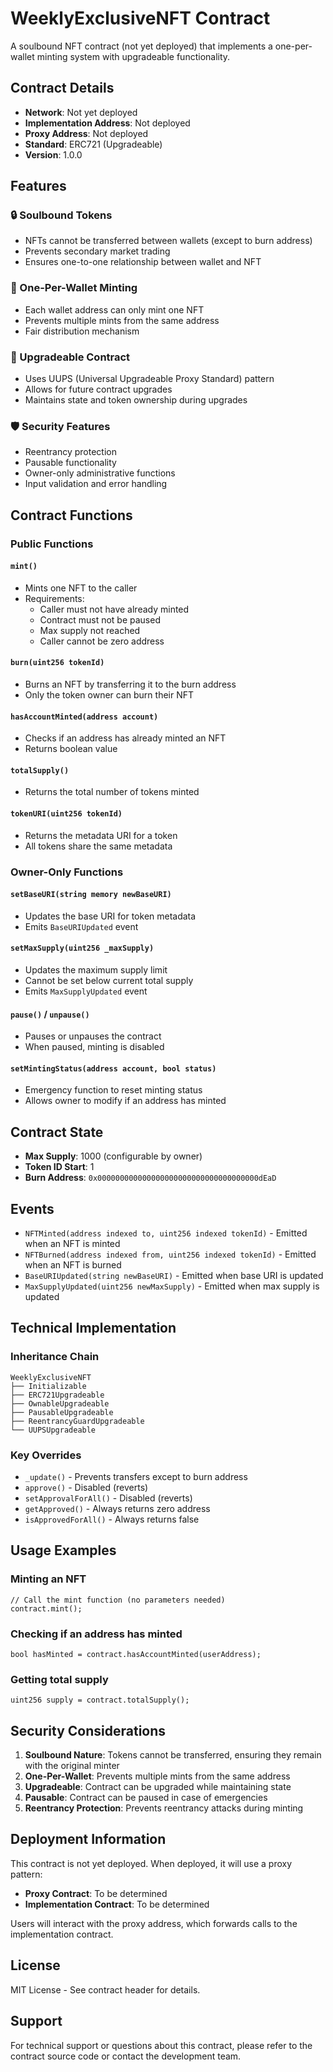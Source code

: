 # WeeklyExclusiveNFT Contract

A soulbound NFT contract (not yet deployed) that implements a one-per-wallet minting system with upgradeable functionality.

## Contract Details

- **Network**: Not yet deployed
- **Implementation Address**: Not deployed
- **Proxy Address**: Not deployed
- **Standard**: ERC721 (Upgradeable)
- **Version**: 1.0.0

## Features

### 🔒 Soulbound Tokens

- NFTs cannot be transferred between wallets (except to burn address)
- Prevents secondary market trading
- Ensures one-to-one relationship between wallet and NFT

### 🎯 One-Per-Wallet Minting

- Each wallet address can only mint one NFT
- Prevents multiple mints from the same address
- Fair distribution mechanism

### 🔧 Upgradeable Contract

- Uses UUPS (Universal Upgradeable Proxy Standard) pattern
- Allows for future contract upgrades
- Maintains state and token ownership during upgrades

### 🛡️ Security Features

- Reentrancy protection
- Pausable functionality
- Owner-only administrative functions
- Input validation and error handling

## Contract Functions

### Public Functions

#### `mint()`

- Mints one NFT to the caller
- Requirements:
  - Caller must not have already minted
  - Contract must not be paused
  - Max supply not reached
  - Caller cannot be zero address

#### `burn(uint256 tokenId)`

- Burns an NFT by transferring it to the burn address
- Only the token owner can burn their NFT

#### `hasAccountMinted(address account)`

- Checks if an address has already minted an NFT
- Returns boolean value

#### `totalSupply()`

- Returns the total number of tokens minted

#### `tokenURI(uint256 tokenId)`

- Returns the metadata URI for a token
- All tokens share the same metadata

### Owner-Only Functions

#### `setBaseURI(string memory newBaseURI)`

- Updates the base URI for token metadata
- Emits `BaseURIUpdated` event

#### `setMaxSupply(uint256 _maxSupply)`

- Updates the maximum supply limit
- Cannot be set below current total supply
- Emits `MaxSupplyUpdated` event

#### `pause()` / `unpause()`

- Pauses or unpauses the contract
- When paused, minting is disabled

#### `setMintingStatus(address account, bool status)`

- Emergency function to reset minting status
- Allows owner to modify if an address has minted

## Contract State

- **Max Supply**: 1000 (configurable by owner)
- **Token ID Start**: 1
- **Burn Address**: `0x000000000000000000000000000000000000dEaD`

## Events

- `NFTMinted(address indexed to, uint256 indexed tokenId)` - Emitted when an NFT is minted
- `NFTBurned(address indexed from, uint256 indexed tokenId)` - Emitted when an NFT is burned
- `BaseURIUpdated(string newBaseURI)` - Emitted when base URI is updated
- `MaxSupplyUpdated(uint256 newMaxSupply)` - Emitted when max supply is updated

## Technical Implementation

### Inheritance Chain

```
WeeklyExclusiveNFT
├── Initializable
├── ERC721Upgradeable
├── OwnableUpgradeable
├── PausableUpgradeable
├── ReentrancyGuardUpgradeable
└── UUPSUpgradeable
```

### Key Overrides

- `_update()` - Prevents transfers except to burn address
- `approve()` - Disabled (reverts)
- `setApprovalForAll()` - Disabled (reverts)
- `getApproved()` - Always returns zero address
- `isApprovedForAll()` - Always returns false

## Usage Examples

### Minting an NFT

```solidity
// Call the mint function (no parameters needed)
contract.mint();
```

### Checking if an address has minted

```solidity
bool hasMinted = contract.hasAccountMinted(userAddress);
```

### Getting total supply

```solidity
uint256 supply = contract.totalSupply();
```

## Security Considerations

1. **Soulbound Nature**: Tokens cannot be transferred, ensuring they remain with the original minter
2. **One-Per-Wallet**: Prevents multiple mints from the same address
3. **Upgradeable**: Contract can be upgraded while maintaining state
4. **Pausable**: Contract can be paused in case of emergencies
5. **Reentrancy Protection**: Prevents reentrancy attacks during minting

## Deployment Information

This contract is not yet deployed. When deployed, it will use a proxy pattern:

- **Proxy Contract**: To be determined
- **Implementation Contract**: To be determined

Users will interact with the proxy address, which forwards calls to the implementation contract.

## License

MIT License - See contract header for details.

## Support

For technical support or questions about this contract, please refer to the contract source code or contact the development team.

